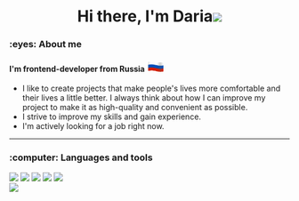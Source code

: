 <h1 align="center">Hi there, I'm Daria<img src="https://github.com/blackcater/blackcater/raw/main/images/Hi.gif" height="32"/></h1>
<h3>:eyes: About me</h3>
<h4 align="left">I'm frontend-developer from Russia <img src="https://github.com/ramach05/ramach05/blob/main/images/russian-flag.gif?raw=true"/ height="20"></h3>
<ul>
      <li>I like to create projects that make people's lives more comfortable and their lives a little better. I always think about how I can improve my project to make it as high-quality and convenient as possible.</li>
      <li>I strive to improve my skills and gain experience.</li>
      <li>I'm actively looking for a job right now.</li>
</ul>
<hr>
<h3>:computer: Languages and tools</h3> 
<div align="left"><img src="https://images.icon-icons.com/2107/PNG/512/file_type_html_icon_130541.png"/ height="40">  <img src="https://images.icon-icons.com/2107/PNG/512/file_type_css_icon_130661.png"/ height="40">  <img src="https://images.icon-icons.com/2108/PNG/512/javascript_icon_130900.png" height="40">  <img src="https://images.icon-icons.com/2429/PNG/512/figma_logo_icon_147289.png" height="40"/>  <img src="https://cdn.brandfetch.io/idqeSF6CKl/theme/dark/logo.svg?c=1dxbfHSJFAPEGdCLU4o5B" height="40"> </div>
<img src="https://github-readme-stats.vercel.app/api/top-langs/?username=DARRR1NG&layout=compact"/>


